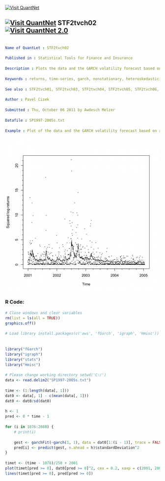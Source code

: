
[<img src="https://github.com/QuantLet/Styleguide-and-FAQ/blob/master/pictures/banner.png" width="888" alt="Visit QuantNet">](http://quantlet.de/)

## [<img src="https://github.com/QuantLet/Styleguide-and-FAQ/blob/master/pictures/qloqo.png" alt="Visit QuantNet">](http://quantlet.de/) **STF2tvch02** [<img src="https://github.com/QuantLet/Styleguide-and-FAQ/blob/master/pictures/QN2.png" width="60" alt="Visit QuantNet 2.0">](http://quantlet.de/)

```yaml

Name of QuantLet : STF2tvch02

Published in : Statistical Tools for Finance and Insurance

Description : Plots the data and the GARCH volatility forecast based on all historical data.

Keywords : returns, time-series, garch, nonstationary, heteroskedasticity

See also : STF2tvch01, STF2tvch03, STF2tvch04, STF2tvch05, STF2tvch06, STF2tvch07

Author : Pavel Cizek

Submitted : Thu, October 06 2011 by Awdesch Melzer

Datafile : SP1997-2005s.txt

Example : Plot of the data and the GARCH volatility forecast based on all historical data.

```

![Picture1](plot.png)


### R Code:
```r
# Close windows and clear variables
rm(list = ls(all = TRUE))
graphics.off()

# Load library install.packages(c('aws', 'fGarch', 'igraph', 'Hmisc'))


library("fGarch")
library("igraph")
library("stats")
library("Hmisc")

# Please change working directory setwd('C:/')
data <- read.delim2("SP1997-2005s.txt")

time <- (1:length(data[, 1]))
dat0 <- data[, 1] - c(mean(data[, 1]))
dat0 <- dat0/sd(dat0)

h <- 1
pred <- 0 * time - 1

for (i in 1076:2088) {
    # print(i)
    
    gest <- garchFit(~garch(1, 1), data = dat0[1:(i - 1)], trace = FALSE, include.mean = FALSE)
    pred[i] <- predict(gest, n.ahead = h)$standardDeviation^2
}

timet <- (time - 1078)/250 + 2001
plot(timet[pred >= 0], dat0[pred >= 0]^2, cex = 0.2, xaxp = c(2001, 2005, 4), xlab = "Time", ylab = "Squared log-returns")
lines(timet[pred >= 0], pred[pred >= 0])
 

```
